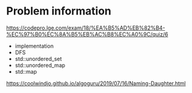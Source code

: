 # Problem information

<https://codepro.lge.com/exam/18/%EA%B5%AD%EB%82%B4-%EC%97%B0%EC%8A%B5%EB%AC%B8%EC%A0%9C/quiz/6>

- implementation
- DFS
- std::unordered_set
- std::unordered_map
- std::map

<https://coolwindjo.github.io/algoguru/2019/07/16/Naming-Daughter.html>
